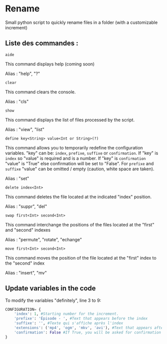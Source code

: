 # Rename
Small python script to quickly rename files in a folder (with a customizable increment)

## Liste des commandes :
```
aide
```
This command displays help (coming soon)

Alias : "help", "?"
```
clear
```
This command clears the console.

Alias : "cls"
```
show
```
This command displays the list of files processed by the script.

Alias : "view", "list"
```
define key<String> value<Int or String>(?)
```
This command allows you to temporarily redefine the configuration variables. "key" can be: ``index``, ``prefixe``, ``suffixe`` or ``confirmation``. If "key" is ``index`` so "value" is required and is a number. If "key" is ``confirmation`` "value" is "True" else confirmation will be set to "False". For ``prefixe`` and ``suffixe`` "value" can be omitted / empty (caution, white space are taken).

Alias : "set"
```
delete index<Int>
```
This command deletes the file located at the indicated "index" position.

Alias : "suppr", "del"
```
swap first<Int> second<Int>
```
This command interchange the positions of the files located at the "first" and "second" indexes

Alias : "permute", "rotate", "echange"
```
move first<Int> second<Int>
```
This command moves the position of the file located at the "first" index to the "second" index

Alias : "insert", "mv"

## Update variables in the code
To modify the variables "definitely", line 3 to 9:
```python
CONFIGURATION= {
    'index': 1, #Starting number for the increment.
    'prefixe': 'Épisode - ', #Text that appears before the index
    'suffixe': '', #Texte qui s'affiche après l'index
    'extensions': ('mp4', 'ogm', 'mkv', 'avi'), #Text that appears after the index
    'confirmation': False #If True, you will be asked for confirmation before renaming a file
}
```
